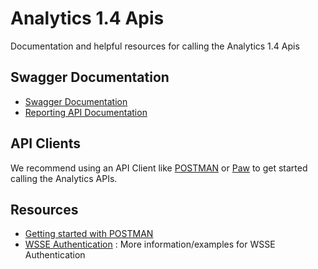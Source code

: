 Analytics 1.4 Apis
=====
Documentation and helpful resources for calling the Analytics 1.4 Apis

Swagger Documentation
----
* [Swagger Documentation](https://adobe-experience-cloud.github.io/analytics-1.4-apis/swagger-docs.html)
* [Reporting API Documentation](https://github.com/Adobe-Experience-Cloud/analytics-1.4-apis/blob/master/docs/web-services-reporting-api/index.md)

API Clients
----

We recommend using an API Client like [POSTMAN](https://www.getpostman.com/) or [Paw](https://paw.cloud/) to get started calling the Analytics APIs.

Resources
----

* [Getting started with POSTMAN](postman)
* [WSSE Authentication](wsse) : More information/examples for WSSE Authentication
